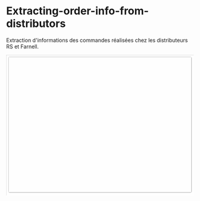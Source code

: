 # Extracting-order-info-from-distributors

Extraction d'informations des commandes réalisées chez les distributeurs RS et Farnell.

![Excel-Extraction-Distributeurs](Images/Excel-Extraction-Distributeurs.gif)
